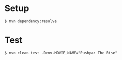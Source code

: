# Setup

```
$ mvn dependency:resolve
```

# Test

```
$ mvn clean test -Denv.MOVIE_NAME="Pushpa: The Rise"
```
